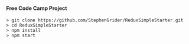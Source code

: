 #### Free Code Camp Project

```
> git clone https://github.com/StephenGrider/ReduxSimpleStarter.git
> cd ReduxSimpleStarter
> npm install
> npm start
```

